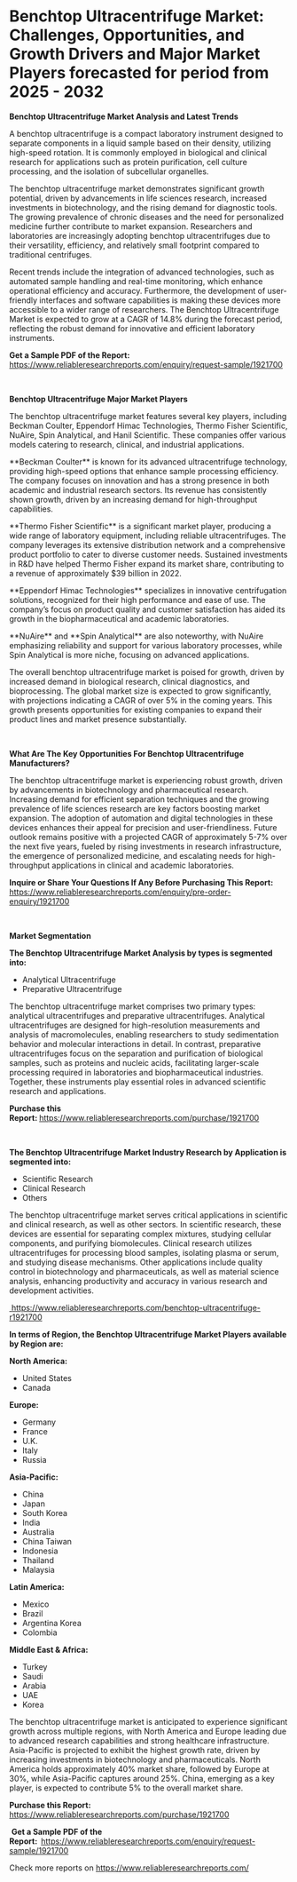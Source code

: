 <p><h1>Benchtop Ultracentrifuge Market: Challenges, Opportunities, and Growth Drivers and Major Market Players forecasted for period from 2025 - 2032</h1></p><p><strong>Benchtop Ultracentrifuge Market Analysis and Latest Trends</strong></p>
<p><p>A benchtop ultracentrifuge is a compact laboratory instrument designed to separate components in a liquid sample based on their density, utilizing high-speed rotation. It is commonly employed in biological and clinical research for applications such as protein purification, cell culture processing, and the isolation of subcellular organelles.</p><p>The benchtop ultracentrifuge market demonstrates significant growth potential, driven by advancements in life sciences research, increased investments in biotechnology, and the rising demand for diagnostic tools. The growing prevalence of chronic diseases and the need for personalized medicine further contribute to market expansion. Researchers and laboratories are increasingly adopting benchtop ultracentrifuges due to their versatility, efficiency, and relatively small footprint compared to traditional centrifuges.</p><p>Recent trends include the integration of advanced technologies, such as automated sample handling and real-time monitoring, which enhance operational efficiency and accuracy. Furthermore, the development of user-friendly interfaces and software capabilities is making these devices more accessible to a wider range of researchers. The Benchtop Ultracentrifuge Market is expected to grow at a CAGR of 14.8% during the forecast period, reflecting the robust demand for innovative and efficient laboratory instruments.</p></p>
<p><strong>Get a Sample PDF of the Report:&nbsp;</strong> <a href="https://www.reliableresearchreports.com/enquiry/request-sample/1921700?utm_campaign=3110&utm_medium=2&utm_source=Github&utm_content=ia&utm_term=10042025&utm_id=benchtop-ultracentrifuge">https://www.reliableresearchreports.com/enquiry/request-sample/1921700</a></p>
<p>&nbsp;</p>
<p><strong>Benchtop Ultracentrifuge Major Market Players</strong></p>
<p><p>The benchtop ultracentrifuge market features several key players, including Beckman Coulter, Eppendorf Himac Technologies, Thermo Fisher Scientific, NuAire, Spin Analytical, and Hanil Scientific. These companies offer various models catering to research, clinical, and industrial applications.</p><p>**Beckman Coulter** is known for its advanced ultracentrifuge technology, providing high-speed options that enhance sample processing efficiency. The company focuses on innovation and has a strong presence in both academic and industrial research sectors. Its revenue has consistently shown growth, driven by an increasing demand for high-throughput capabilities.</p><p>**Thermo Fisher Scientific** is a significant market player, producing a wide range of laboratory equipment, including reliable ultracentrifuges. The company leverages its extensive distribution network and a comprehensive product portfolio to cater to diverse customer needs. Sustained investments in R&D have helped Thermo Fisher expand its market share, contributing to a revenue of approximately $39 billion in 2022.</p><p>**Eppendorf Himac Technologies** specializes in innovative centrifugation solutions, recognized for their high performance and ease of use. The company’s focus on product quality and customer satisfaction has aided its growth in the biopharmaceutical and academic laboratories. </p><p>**NuAire** and **Spin Analytical** are also noteworthy, with NuAire emphasizing reliability and support for various laboratory processes, while Spin Analytical is more niche, focusing on advanced applications.</p><p>The overall benchtop ultracentrifuge market is poised for growth, driven by increased demand in biological research, clinical diagnostics, and bioprocessing. The global market size is expected to grow significantly, with projections indicating a CAGR of over 5% in the coming years. This growth presents opportunities for existing companies to expand their product lines and market presence substantially.</p></p>
<p>&nbsp;</p>
<p><strong>What Are The Key Opportunities For Benchtop Ultracentrifuge Manufacturers?</strong></p>
<p><p>The benchtop ultracentrifuge market is experiencing robust growth, driven by advancements in biotechnology and pharmaceutical research. Increasing demand for efficient separation techniques and the growing prevalence of life sciences research are key factors boosting market expansion. The adoption of automation and digital technologies in these devices enhances their appeal for precision and user-friendliness. Future outlook remains positive with a projected CAGR of approximately 5-7% over the next five years, fueled by rising investments in research infrastructure, the emergence of personalized medicine, and escalating needs for high-throughput applications in clinical and academic laboratories.</p></p>
<p><strong>Inquire or Share Your Questions If Any Before Purchasing This Report:</strong> <a href="https://www.reliableresearchreports.com/enquiry/pre-order-enquiry/1921700?utm_campaign=3110&utm_medium=2&utm_source=Github&utm_content=ia&utm_term=10042025&utm_id=benchtop-ultracentrifuge">https://www.reliableresearchreports.com/enquiry/pre-order-enquiry/1921700</a></p>
<p>&nbsp;</p>
<p><strong>Market Segmentation</strong></p>
<p><strong>The Benchtop Ultracentrifuge Market Analysis by types is segmented into:</strong></p>
<p><ul><li>Analytical Ultracentrifuge</li><li>Preparative Ultracentrifuge</li></ul></p>
<p><p>The benchtop ultracentrifuge market comprises two primary types: analytical ultracentrifuges and preparative ultracentrifuges. Analytical ultracentrifuges are designed for high-resolution measurements and analysis of macromolecules, enabling researchers to study sedimentation behavior and molecular interactions in detail. In contrast, preparative ultracentrifuges focus on the separation and purification of biological samples, such as proteins and nucleic acids, facilitating larger-scale processing required in laboratories and biopharmaceutical industries. Together, these instruments play essential roles in advanced scientific research and applications.</p></p>
<p><strong>Purchase this Report:&nbsp;</strong><a href="https://www.reliableresearchreports.com/purchase/1921700?utm_campaign=3110&utm_medium=2&utm_source=Github&utm_content=ia&utm_term=10042025&utm_id=benchtop-ultracentrifuge">https://www.reliableresearchreports.com/purchase/1921700</a></p>
<p>&nbsp;</p>
<p><strong>The Benchtop Ultracentrifuge Market Industry Research by Application is segmented into:</strong></p>
<p><ul><li>Scientific Research</li><li>Clinical Research</li><li>Others</li></ul></p>
<p><p>The benchtop ultracentrifuge market serves critical applications in scientific and clinical research, as well as other sectors. In scientific research, these devices are essential for separating complex mixtures, studying cellular components, and purifying biomolecules. Clinical research utilizes ultracentrifuges for processing blood samples, isolating plasma or serum, and studying disease mechanisms. Other applications include quality control in biotechnology and pharmaceuticals, as well as material science analysis, enhancing productivity and accuracy in various research and development activities.</p></p>
<p><a href="https://www.reliableresearchreports.com/benchtop-ultracentrifuge-r1921700?utm_campaign=3110&utm_medium=2&utm_source=Github&utm_content=ia&utm_term=10042025&utm_id=benchtop-ultracentrifuge">&nbsp;https://www.reliableresearchreports.com/benchtop-ultracentrifuge-r1921700</a></p>
<p><strong>In terms of Region, the Benchtop Ultracentrifuge Market Players available by Region are:</strong></p>
<p>
    <p> <strong> North America: </strong>
        <ul>
            <li>United States</li>
            <li>Canada</li>
        </ul>
        </p> 
    <p> <strong> Europe: </strong>
        <ul>
            <li>Germany</li>
            <li>France</li>
            <li>U.K.</li>
            <li>Italy</li>
            <li>Russia</li>
        </ul>
        </p> 
    <p> <strong> Asia-Pacific: </strong>
        <ul>
            <li>China</li>
            <li>Japan</li>
            <li>South Korea</li>
            <li>India</li>
            <li>Australia</li>
            <li>China Taiwan</li>
            <li>Indonesia</li>
            <li>Thailand</li>
            <li>Malaysia</li>
        </ul>
        </p> 
    <p> <strong> Latin America: </strong>
        <ul>
            <li>Mexico</li>
            <li>Brazil</li>
            <li>Argentina Korea</li>
            <li>Colombia</li>
        </ul>
        </p> 
    <p> <strong> Middle East & Africa: </strong>
        <ul>
            <li>Turkey</li>
            <li>Saudi</li>
            <li>Arabia</li>
            <li>UAE</li>
            <li>Korea</li>
        </ul>
    </p>
    </p>
<p><p>The benchtop ultracentrifuge market is anticipated to experience significant growth across multiple regions, with North America and Europe leading due to advanced research capabilities and strong healthcare infrastructure. Asia-Pacific is projected to exhibit the highest growth rate, driven by increasing investments in biotechnology and pharmaceuticals. North America holds approximately 40% market share, followed by Europe at 30%, while Asia-Pacific captures around 25%. China, emerging as a key player, is expected to contribute 5% to the overall market share.</p></p>
<p><strong>Purchase this Report: </strong><a href="https://www.reliableresearchreports.com/purchase/1921700?utm_campaign=3110&utm_medium=2&utm_source=Github&utm_content=ia&utm_term=10042025&utm_id=benchtop-ultracentrifuge">https://www.reliableresearchreports.com/purchase/1921700</a></p>
<p>&nbsp;<strong>Get a Sample PDF of the Report:&nbsp;&nbsp;</strong><a href="https://www.reliableresearchreports.com/enquiry/request-sample/1921700?utm_campaign=3110&utm_medium=2&utm_source=Github&utm_content=ia&utm_term=10042025&utm_id=benchtop-ultracentrifuge">https://www.reliableresearchreports.com/enquiry/request-sample/1921700</a></p>
<p><strong></strong></p>
<p>Check more reports on <a href="https://www.reliableresearchreports.com/?utm_campaign=3110&utm_medium=2&utm_source=Github&utm_content=ia&utm_term=10042025&utm_id=benchtop-ultracentrifuge">https://www.reliableresearchreports.com/</a></p>